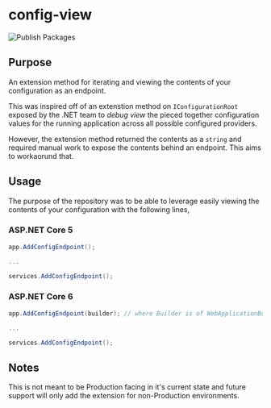 # config-view

![Publish Packages](https://github.com/aforloney/config-view/actions/workflows/dotnet.yml/badge.svg)

## Purpose

An extension method for iterating and viewing the contents of your configuration as an endpoint.

This was inspired off of an extenstion method on `IConfigurationRoot` exposed by the .NET team to _debug view_ the pieced together configuration values for the running application across all possible configured providers.

However, the extension method returned the contents as a `string` and required manual work to expose the contents behind an endpoint. This aims to workaorund that.

## Usage

The purpose of the repository was to be able to leverage easily viewing the contents of your configuration with the following lines,

### ASP.NET Core 5
``` C#
app.AddConfigEndpoint();

...

services.AddConfigEndpoint();
```

### ASP.NET Core 6
``` C#
app.AddConfigEndpoint(builder); // where Builder is of WebApplicationBuilder

...

services.AddConfigEndpoint();
```


## Notes

This is not meant to be Production facing in it's current state and future support will only
add the extension for non-Production environments.

